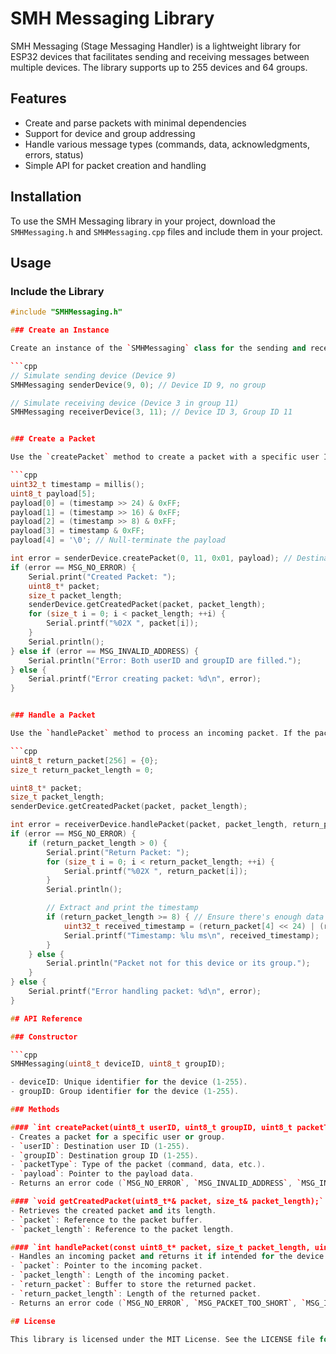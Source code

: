 # SMH Messaging Library

SMH Messaging (Stage Messaging Handler) is a lightweight library for ESP32 devices that facilitates sending and receiving messages between multiple devices. The library supports up to 255 devices and 64 groups.

## Features

- Create and parse packets with minimal dependencies
- Support for device and group addressing
- Handle various message types (commands, data, acknowledgments, errors, status)
- Simple API for packet creation and handling

## Installation

To use the SMH Messaging library in your project, download the `SMHMessaging.h` and `SMHMessaging.cpp` files and include them in your project.

## Usage

### Include the Library

```cpp
#include "SMHMessaging.h"

### Create an Instance

Create an instance of the `SMHMessaging` class for the sending and receiving devices. Each device has a unique device ID and an optional group ID.

```cpp
// Simulate sending device (Device 9)
SMHMessaging senderDevice(9, 0); // Device ID 9, no group

// Simulate receiving device (Device 3 in group 11)
SMHMessaging receiverDevice(3, 11); // Device ID 3, Group ID 11


### Create a Packet

Use the `createPacket` method to create a packet with a specific user ID, group ID, packet type, and payload.

```cpp
uint32_t timestamp = millis();
uint8_t payload[5];
payload[0] = (timestamp >> 24) & 0xFF;
payload[1] = (timestamp >> 16) & 0xFF;
payload[2] = (timestamp >> 8) & 0xFF;
payload[3] = timestamp & 0xFF;
payload[4] = '\0'; // Null-terminate the payload

int error = senderDevice.createPacket(0, 11, 0x01, payload); // Destination is Group 11
if (error == MSG_NO_ERROR) {
    Serial.print("Created Packet: ");
    uint8_t* packet;
    size_t packet_length;
    senderDevice.getCreatedPacket(packet, packet_length);
    for (size_t i = 0; i < packet_length; ++i) {
        Serial.printf("%02X ", packet[i]);
    }
    Serial.println();
} else if (error == MSG_INVALID_ADDRESS) {
    Serial.println("Error: Both userID and groupID are filled.");
} else {
    Serial.printf("Error creating packet: %d\n", error);
}


### Handle a Packet

Use the `handlePacket` method to process an incoming packet. If the packet is intended for the device or its group, the method will return the packet and its length.

```cpp
uint8_t return_packet[256] = {0};
size_t return_packet_length = 0;

uint8_t* packet;
size_t packet_length;
senderDevice.getCreatedPacket(packet, packet_length);

int error = receiverDevice.handlePacket(packet, packet_length, return_packet, return_packet_length);
if (error == MSG_NO_ERROR) {
    if (return_packet_length > 0) {
        Serial.print("Return Packet: ");
        for (size_t i = 0; i < return_packet_length; ++i) {
            Serial.printf("%02X ", return_packet[i]);
        }
        Serial.println();

        // Extract and print the timestamp
        if (return_packet_length >= 8) { // Ensure there's enough data to extract the timestamp
            uint32_t received_timestamp = (return_packet[4] << 24) | (return_packet[5] << 16) | (return_packet[6] << 8) | return_packet[7];
            Serial.printf("Timestamp: %lu ms\n", received_timestamp);
        }
    } else {
        Serial.println("Packet not for this device or its group.");
    }
} else {
    Serial.printf("Error handling packet: %d\n", error);
}

## API Reference

### Constructor

```cpp
SMHMessaging(uint8_t deviceID, uint8_t groupID);

- deviceID: Unique identifier for the device (1-255).
- groupID: Group identifier for the device (1-255).

### Methods

#### `int createPacket(uint8_t userID, uint8_t groupID, uint8_t packetType, const uint8_t* payload);`
- Creates a packet for a specific user or group.
- `userID`: Destination user ID (1-255).
- `groupID`: Destination group ID (1-255).
- `packetType`: Type of the packet (command, data, etc.).
- `payload`: Pointer to the payload data.
- Returns an error code (`MSG_NO_ERROR`, `MSG_INVALID_ADDRESS`, `MSG_INVALID_PAYLOAD_LENGTH`).

#### `void getCreatedPacket(uint8_t*& packet, size_t& packet_length);`
- Retrieves the created packet and its length.
- `packet`: Reference to the packet buffer.
- `packet_length`: Reference to the packet length.

#### `int handlePacket(const uint8_t* packet, size_t packet_length, uint8_t* return_packet, size_t& return_packet_length);`
- Handles an incoming packet and returns it if intended for the device or its group.
- `packet`: Pointer to the incoming packet.
- `packet_length`: Length of the incoming packet.
- `return_packet`: Buffer to store the returned packet.
- `return_packet_length`: Length of the returned packet.
- Returns an error code (`MSG_NO_ERROR`, `MSG_PACKET_TOO_SHORT`, `MSG_INVALID_PAYLOAD_LENGTH`, `MSG_UNKNOWN_MESSAGE_TYPE`).

## License

This library is licensed under the MIT License. See the LICENSE file for details.
